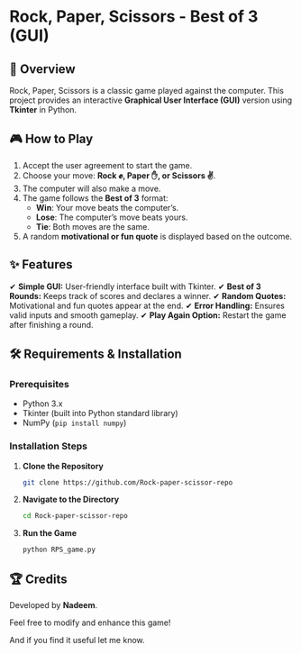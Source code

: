 # Rock, Paper, Scissors - Best of 3 (GUI)

## 📌 Overview

Rock, Paper, Scissors is a classic game played against the computer. This project provides an interactive **Graphical User Interface (GUI)** version using **Tkinter** in Python.

## 🎮 How to Play

1. Accept the user agreement to start the game.
2. Choose your move: **Rock ✊, Paper ✋, or Scissors ✌️**.
3. The computer will also make a move.
4. The game follows the **Best of 3** format:
   - **Win**: Your move beats the computer’s.
   - **Lose**: The computer’s move beats yours.
   - **Tie**: Both moves are the same.
5. A random **motivational or fun quote** is displayed based on the outcome.

## ✨ Features

✔ **Simple GUI:** User-friendly interface built with Tkinter.
✔ **Best of 3 Rounds:** Keeps track of scores and declares a winner.
✔ **Random Quotes:** Motivational and fun quotes appear at the end.
✔ **Error Handling:** Ensures valid inputs and smooth gameplay.
✔ **Play Again Option:** Restart the game after finishing a round.

## 🛠 Requirements & Installation

### Prerequisites

- Python 3.x
- Tkinter (built into Python standard library)
- NumPy (`pip install numpy`)

### Installation Steps

1. **Clone the Repository**
   ```sh
   git clone https://github.com/Rock-paper-scissor-repo
   ```
2. **Navigate to the Directory**
   ```sh
   cd Rock-paper-scissor-repo
   ```
3. **Run the Game**
   ```sh
   python RPS_game.py
   ```

## 🏆 Credits

Developed by **Nadeem**.

Feel free to modify and enhance this game!

And if you find it useful let me know.
